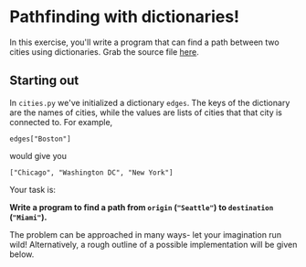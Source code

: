 # Pathfinding with dictionaries!

In this exercise, you'll write a program that can find a path between two cities using dictionaries. Grab the source file [here](cities.py/#readme).

## Starting out

In `cities.py` we've initialized a dictionary `edges`. The keys of the dictionary are the names of cities, while the values are lists of cities that that city is connected to. For example,

```
edges["Boston"]
```

would give you

```
["Chicago", "Washington DC", "New York"]
```

Your task is:

**Write a program to find a path from `origin` (`"Seattle"`) to `destination` (`"Miami"`).**

The problem can be approached in many ways- let your imagination run wild! Alternatively, a rough outline of a possible implementation will be given below.